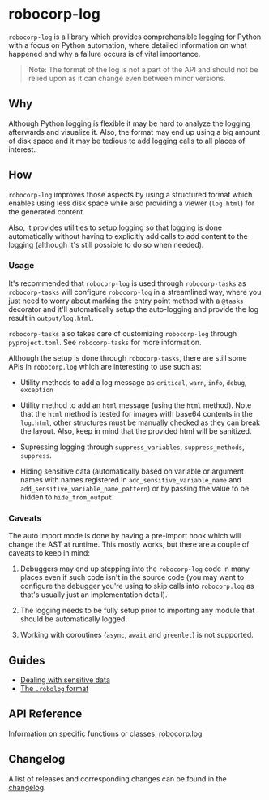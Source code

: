 # robocorp-log

`robocorp-log` is a library which provides comprehensible logging for Python with 
a focus on Python automation, where detailed information on what happened and why a
failure occurs is of vital importance.

> Note: The format of the log is not a part of the API and should  not be relied
> upon as it can change even between minor versions.

## Why

Although Python logging is flexible it may be hard to analyze the logging afterwards
and visualize it. Also, the format may end up using a big amount of disk space
and it may be tedious to add logging calls to all places of interest.

## How

`robocorp-log` improves those aspects by using a structured format which enables using less disk space
while also providing a viewer (`log.html`) for the generated content.

Also, it provides utilities to setup logging so that logging is done automatically without having
to explicitly add calls to add content to the logging (although it's still possible to do so
when needed).

### Usage

It's recommended that `robocorp-log` is used through `robocorp-tasks` as 
`robocorp-tasks` will configure `robocorp-log` in a streamlined way,
where you just need to worry about marking the entry point method with a `@tasks`
decorator and it'll automatically setup the auto-logging and provide the
log result in `output/log.html`.

`robocorp-tasks` also takes care of customizing `robocorp-log` through `pyproject.toml`.
See `robocorp-tasks` for more information.

Although the setup is done through `robocorp-tasks`, there are still
some APIs in `robocorp.log` which are interesting to use such as:

- Utility methods to add a log message as `critical`, `warn`, `info`, `debug`, `exception`

- Utility method to add an `html` message (using the `html` method).
  Note that the `html` method is tested for images with base64 contents in the `log.html`, 
  other structures must be manually checked as they can break the layout. Also, keep
  in mind that the provided html will be sanitized.
  
- Supressing logging through `suppress_variables`, `suppress_methods`, `suppress`.

- Hiding sensitive data (automatically based on variable or argument names with
  names registered in `add_sensitive_variable_name` and `add_sensitive_variable_name_pattern`)
  or by passing the value to be hidden to `hide_from_output`.
  
### Caveats

The auto import mode is done by having a pre-import hook which will change the AST
at runtime. This mostly works, but there are a couple of caveats to keep in mind:

1. Debuggers may end up stepping into the `robocorp-log` code in
many places even if such code isn't in the source code (you may want to configure 
the debugger you're using to skip calls into `robocorp.log` as that's usually
just an implementation detail).

2. The logging needs to be fully setup prior to importing any module that should 
be automatically logged.

3. Working with coroutines (`async`, `await` and `greenlet`) is not supported.

## Guides

- [Dealing with sensitive data](https://github.com/robocorp/robo/blob/master/log/docs/guides/00-sensitive-data.md)
- [The `.robolog` format](https://github.com/robocorp/robo/blob/master/log/docs/guides/01-robolog-format.md)

## API Reference

Information on specific functions or classes: [robocorp.log](https://github.com/robocorp/robo/blob/master/log/docs/api/robocorp.log.md)

## Changelog

A list of releases and corresponding changes can be found in the [changelog](https://github.com/robocorp/robo/blob/master/log/docs/CHANGELOG.md).
